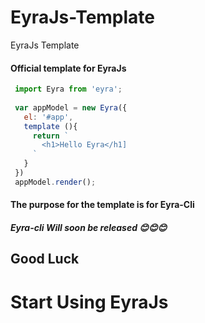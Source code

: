 # EyraJs-Template
EyraJs Template


#### Official  template for EyraJs
```js
 import Eyra from 'eyra';
 
 var appModel = new Eyra({
   el: '#app',
   template (){
     return `
       <h1>Hello Eyra</h1]
     `
   }
 })
 appModel.render();
 ```
 
 #### The purpose for the template is for Eyra-Cli
 
 
 ##### Eyra-cli Will soon be released 😊😊😊
 
 
 ## Good Luck 
 # Start Using EyraJs
